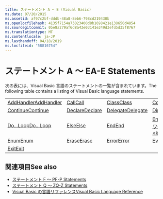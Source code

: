 ```yaml
---
title: ステートメント A ~ E (Visual Basic)
ms.date: 07/20/2015
ms.assetid: af97c2bf-dddb-48a8-8eb6-798cd219430b
ms.openlocfilehash: 4135f7154a73823400d8b1698421e138650d4854
ms.sourcegitcommit: 0be8a279af6d8a43e03141e349d3efd5d35f8767
ms.translationtype: MT
ms.contentlocale: ja-JP
ms.lasthandoff: 04/18/2019
ms.locfileid: "58816754"
---
```

# <a name="a-e-statements"></a><span data-ttu-id="ade8a-102">ステートメント A ～ E</span><span class="sxs-lookup"><span data-stu-id="ade8a-102">A-E Statements</span></span>
<span data-ttu-id="ade8a-103">次の表には、Visual Basic 言語のステートメントの一覧が含まれています。</span><span class="sxs-lookup"><span data-stu-id="ade8a-103">The following table contains a listing of Visual Basic language statements.</span></span>  
  
|||||  
|---|---|---|---|  
|[<span data-ttu-id="ade8a-104">AddHandler</span><span class="sxs-lookup"><span data-stu-id="ade8a-104">AddHandler</span></span>](../../../visual-basic/language-reference/statements/addhandler-statement.md)|[<span data-ttu-id="ade8a-105">Call</span><span class="sxs-lookup"><span data-stu-id="ade8a-105">Call</span></span>](../../../visual-basic/language-reference/statements/call-statement.md)|[<span data-ttu-id="ade8a-106">Class</span><span class="sxs-lookup"><span data-stu-id="ade8a-106">Class</span></span>](../../../visual-basic/language-reference/statements/class-statement.md)|[<span data-ttu-id="ade8a-107">Const</span><span class="sxs-lookup"><span data-stu-id="ade8a-107">Const</span></span>](../../../visual-basic/language-reference/statements/const-statement.md)|  
|[<span data-ttu-id="ade8a-108">Continue</span><span class="sxs-lookup"><span data-stu-id="ade8a-108">Continue</span></span>](../../../visual-basic/language-reference/statements/continue-statement.md)|[<span data-ttu-id="ade8a-109">Declare</span><span class="sxs-lookup"><span data-stu-id="ade8a-109">Declare</span></span>](../../../visual-basic/language-reference/statements/declare-statement.md)|[<span data-ttu-id="ade8a-110">Delegate</span><span class="sxs-lookup"><span data-stu-id="ade8a-110">Delegate</span></span>](../../../visual-basic/language-reference/statements/delegate-statement.md)|[<span data-ttu-id="ade8a-111">Dim</span><span class="sxs-lookup"><span data-stu-id="ade8a-111">Dim</span></span>](../../../visual-basic/language-reference/statements/dim-statement.md)|  
|[<span data-ttu-id="ade8a-112">Do...Loop</span><span class="sxs-lookup"><span data-stu-id="ade8a-112">Do...Loop</span></span>](../../../visual-basic/language-reference/statements/do-loop-statement.md)|[<span data-ttu-id="ade8a-113">Else</span><span class="sxs-lookup"><span data-stu-id="ade8a-113">Else</span></span>](../../../visual-basic/language-reference/statements/else-statement.md)|[<span data-ttu-id="ade8a-114">End</span><span class="sxs-lookup"><span data-stu-id="ade8a-114">End</span></span>](../../../visual-basic/language-reference/statements/end-statement.md)|[<span data-ttu-id="ade8a-115">End \<キーワード></span><span class="sxs-lookup"><span data-stu-id="ade8a-115">End \<keyword></span></span>](../../../visual-basic/language-reference/statements/end-keyword-statement.md)|  
|[<span data-ttu-id="ade8a-116">Enum</span><span class="sxs-lookup"><span data-stu-id="ade8a-116">Enum</span></span>](../../../visual-basic/language-reference/statements/enum-statement.md)|[<span data-ttu-id="ade8a-117">Erase</span><span class="sxs-lookup"><span data-stu-id="ade8a-117">Erase</span></span>](../../../visual-basic/language-reference/statements/erase-statement.md)|[<span data-ttu-id="ade8a-118">Error</span><span class="sxs-lookup"><span data-stu-id="ade8a-118">Error</span></span>](../../../visual-basic/language-reference/statements/error-statement.md)|[<span data-ttu-id="ade8a-119">Event</span><span class="sxs-lookup"><span data-stu-id="ade8a-119">Event</span></span>](../../../visual-basic/language-reference/statements/event-statement.md)|  
|[<span data-ttu-id="ade8a-120">Exit</span><span class="sxs-lookup"><span data-stu-id="ade8a-120">Exit</span></span>](../../../visual-basic/language-reference/statements/exit-statement.md)||||  
  
## <a name="see-also"></a><span data-ttu-id="ade8a-121">関連項目</span><span class="sxs-lookup"><span data-stu-id="ade8a-121">See also</span></span>

- [<span data-ttu-id="ade8a-122">ステートメント F ～ P</span><span class="sxs-lookup"><span data-stu-id="ade8a-122">F-P Statements</span></span>](../../../visual-basic/language-reference/statements/f-p-statements.md)
- [<span data-ttu-id="ade8a-123">ステートメント Q ～ Z</span><span class="sxs-lookup"><span data-stu-id="ade8a-123">Q-Z Statements</span></span>](../../../visual-basic/language-reference/statements/q-z-statements.md)
- [<span data-ttu-id="ade8a-124">Visual Basic の言語リファレンス</span><span class="sxs-lookup"><span data-stu-id="ade8a-124">Visual Basic Language Reference</span></span>](../../../visual-basic/language-reference/index.md)
